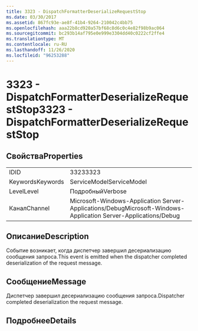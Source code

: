 ```yaml
---
title: 3323 - DispatchFormatterDeserializeRequestStop
ms.date: 03/30/2017
ms.assetid: 867fc93e-ae8f-41b4-9264-210042c4bb75
ms.openlocfilehash: aaa22b8cd920a57bf68c8d6c0c4e82f98b9ac064
ms.sourcegitcommit: bc293b14af795e0e999e3304dd40c0222cf2ffe4
ms.translationtype: MT
ms.contentlocale: ru-RU
ms.lasthandoff: 11/26/2020
ms.locfileid: "96253288"
---
```

# <a name="3323---dispatchformatterdeserializerequeststop"></a><span data-ttu-id="0af99-102">3323 - DispatchFormatterDeserializeRequestStop</span><span class="sxs-lookup"><span data-stu-id="0af99-102">3323 - DispatchFormatterDeserializeRequestStop</span></span>

## <a name="properties"></a><span data-ttu-id="0af99-103">Свойства</span><span class="sxs-lookup"><span data-stu-id="0af99-103">Properties</span></span>  
  
|||  
|-|-|  
|<span data-ttu-id="0af99-104">ID</span><span class="sxs-lookup"><span data-stu-id="0af99-104">ID</span></span>|<span data-ttu-id="0af99-105">3323</span><span class="sxs-lookup"><span data-stu-id="0af99-105">3323</span></span>|  
|<span data-ttu-id="0af99-106">Keywords</span><span class="sxs-lookup"><span data-stu-id="0af99-106">Keywords</span></span>|<span data-ttu-id="0af99-107">ServiceModel</span><span class="sxs-lookup"><span data-stu-id="0af99-107">ServiceModel</span></span>|  
|<span data-ttu-id="0af99-108">Level</span><span class="sxs-lookup"><span data-stu-id="0af99-108">Level</span></span>|<span data-ttu-id="0af99-109">Подробный</span><span class="sxs-lookup"><span data-stu-id="0af99-109">Verbose</span></span>|  
|<span data-ttu-id="0af99-110">Канал</span><span class="sxs-lookup"><span data-stu-id="0af99-110">Channel</span></span>|<span data-ttu-id="0af99-111">Microsoft-Windows-Application Server-Applications/Debug</span><span class="sxs-lookup"><span data-stu-id="0af99-111">Microsoft-Windows-Application Server-Applications/Debug</span></span>|  
  
## <a name="description"></a><span data-ttu-id="0af99-112">Описание</span><span class="sxs-lookup"><span data-stu-id="0af99-112">Description</span></span>  

 <span data-ttu-id="0af99-113">Событие возникает, когда диспетчер завершил десериализацию сообщения запроса.</span><span class="sxs-lookup"><span data-stu-id="0af99-113">This event is emitted when the dispatcher completed deserialization of the request message.</span></span>  
  
## <a name="message"></a><span data-ttu-id="0af99-114">Сообщение</span><span class="sxs-lookup"><span data-stu-id="0af99-114">Message</span></span>  

 <span data-ttu-id="0af99-115">Диспетчер завершил десериализацию сообщения запроса.</span><span class="sxs-lookup"><span data-stu-id="0af99-115">Dispatcher completed deserialization the request message.</span></span>  
  
## <a name="details"></a><span data-ttu-id="0af99-116">Подробнее</span><span class="sxs-lookup"><span data-stu-id="0af99-116">Details</span></span>
